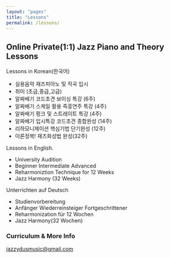 ```yaml
---
layout: "pages"
title: "Lessons"
permalink: /lessons/
---
```


## Online Private(1:1) Jazz Piano and Theory Lessons

Lessons in Korean(한국어)

- 실용음악 재즈피아노 및 작곡 입시
- 취미 (초급,중급,고급)
- 알짜배기 코드초견 보이싱 특강 (6주)
- 알짜배기 스케일 활용 즉흥연주 특강 (4주)
- 알짜배기 펑크 및 스트레이트 특강 (4주)
- 알짜배기 입시특강 코드초견 종합완성 (14주)
- 리하모니제이션 핵심기법 단기완성 (12주)
- 이론정복! 재즈화성법 완성(32주)


Lessons in English.

- University Audition
- Beginner Intermediate Advanced
- Reharmoniztion Technique for 12 Weeks
- Jazz Harmony (32 Weeks)

Unterrichten auf Deutsch

- Studienvorbereitung
- Anfänger Wiederreinsteiger Fortgeschrittener
- Reharmonization für 12 Wochen
- Jazz Harmony(32 Wochen)


### Curriculum & More Info
jazzydusmusic@gmail.com

